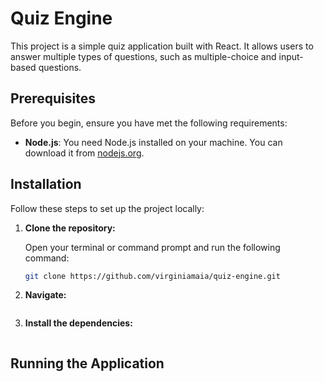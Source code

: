 # Quiz Engine

This project is a simple quiz application built with React. It allows users to answer multiple types of questions, such as multiple-choice and input-based questions.

## Prerequisites

Before you begin, ensure you have met the following requirements:

- **Node.js**: You need Node.js installed on your machine. You can download it from [nodejs.org](https://nodejs.org/).

## Installation

Follow these steps to set up the project locally:

1. **Clone the repository:**

   Open your terminal or command prompt and run the following command:

   ```bash
   git clone https://github.com/virginiamaia/quiz-engine.git
2. **Navigate:**
   ```bash cd quiz-engine
3. **Install the dependencies:**
   ```bash npm install

## Running the Application
   ```bash npm start

